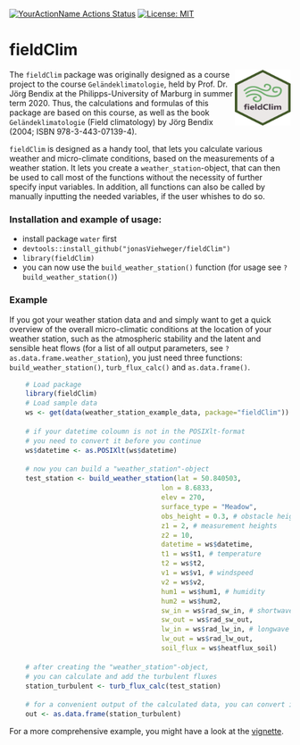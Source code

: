 [![YourActionName Actions Status](https://github.com/jonasViehweger/fieldClim/workflows/R-CMD-check/badge.svg)](https://github.com/jonasViehweger/fieldClim/actions) [![License: MIT](https://img.shields.io/badge/License-MIT-yellow.svg)](https://opensource.org/licenses/MIT)

# fieldClim

<img align="right" width="100" height="100" src="assets/fieldClim_Logo.png">

The `fieldClim` package was originally designed as a course project to the course `Geländeklimatologie`, held by Prof. Dr. Jörg Bendix at the Philipps-University of Marburg in summer term 2020. Thus, the calculations and formulas of this package are based on this course, as well as the book `Geländeklimatologie` (Field climatology) by Jörg Bendix (2004; ISBN 978-3-443-07139-4).

`fieldClim` is designed as a handy tool, that lets you calculate various weather and micro-climate conditions, based on the measurements of a weather station. It lets you create a `weather_station`-object, that can then be used to call most of the functions without the necessity of further specify input variables. In addition, all functions can also be called by manually inputting the needed variables, if the user whishes to do so.

### Installation and example of usage:
  * install package `water` first
  * `devtools::install_github("jonasViehweger/fieldClim")`
  * `library(fieldClim)`
  * you can now use the `build_weather_station()` function (for usage see `?build_weather_station()`)
  
### Example
If you got your weather station data and and simply want to get a quick overview of the overall micro-climatic conditions at the location of your weather station, such as the atmospheric stability and the latent and sensible heat flows (for a list of all output parameters, see `?as.data.frame.weather_station`), you just need three functions: `build_weather_station()`, `turb_flux_calc()` and `as.data.frame()`.

```r
    # Load package
    library(fieldClim)
    # Load sample data
    ws <- get(data(weather_station_example_data, package="fieldClim"))

    # if your datetime coloumn is not in the POSIXlt-format
    # you need to convert it before you continue
    ws$datetime <- as.POSIXlt(ws$datetime)
    
    # now you can build a "weather_station"-object
    test_station <- build_weather_station(lat = 50.840503,
                                      lon = 8.6833,
                                      elev = 270,
                                      surface_type = "Meadow",
                                      obs_height = 0.3, # obstacle height
                                      z1 = 2, # measurement heights
                                      z2 = 10,
                                      datetime = ws$datetime,
                                      t1 = ws$t1, # temperature
                                      t2 = ws$t2,
                                      v1 = ws$v1, # windspeed
                                      v2 = ws$v2,
                                      hum1 = ws$hum1, # humidity
                                      hum2 = ws$hum2,
                                      sw_in = ws$rad_sw_in, # shortwave radiation
                                      sw_out = ws$rad_sw_out,
                                      lw_in = ws$rad_lw_in, # longwave radiation
                                      lw_out = ws$rad_lw_out,
                                      soil_flux = ws$heatflux_soil)

    # after creating the "weather_station"-object, 
    # you can calculate and add the turbulent fluxes
    station_turbulent <- turb_flux_calc(test_station)
    
    # for a convenient output of the calculated data, you can convert it into a data frame
    out <- as.data.frame(station_turbulent)
``` 
For a more comprehensive example, you might have a look at the [vignette](https://jonasviehweger.github.io/fieldClim/articles/fieldClim.html).

